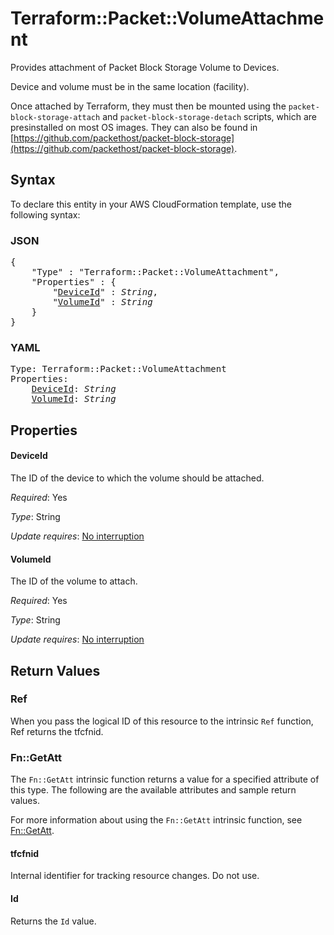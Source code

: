 # Terraform::Packet::VolumeAttachment

Provides attachment of Packet Block Storage Volume to Devices.

Device and volume must be in the same location (facility).

Once attached by Terraform, they must then be mounted using the `packet-block-storage-attach` and `packet-block-storage-detach` scripts, which are presinstalled on most OS images. They can also be found in [https://github.com/packethost/packet-block-storage](https://github.com/packethost/packet-block-storage).

## Syntax

To declare this entity in your AWS CloudFormation template, use the following syntax:

### JSON

<pre>
{
    "Type" : "Terraform::Packet::VolumeAttachment",
    "Properties" : {
        "<a href="#deviceid" title="DeviceId">DeviceId</a>" : <i>String</i>,
        "<a href="#volumeid" title="VolumeId">VolumeId</a>" : <i>String</i>
    }
}
</pre>

### YAML

<pre>
Type: Terraform::Packet::VolumeAttachment
Properties:
    <a href="#deviceid" title="DeviceId">DeviceId</a>: <i>String</i>
    <a href="#volumeid" title="VolumeId">VolumeId</a>: <i>String</i>
</pre>

## Properties

#### DeviceId

The ID of the device to which the volume should be attached.

_Required_: Yes

_Type_: String

_Update requires_: [No interruption](https://docs.aws.amazon.com/AWSCloudFormation/latest/UserGuide/using-cfn-updating-stacks-update-behaviors.html#update-no-interrupt)

#### VolumeId

The ID of the volume to attach.

_Required_: Yes

_Type_: String

_Update requires_: [No interruption](https://docs.aws.amazon.com/AWSCloudFormation/latest/UserGuide/using-cfn-updating-stacks-update-behaviors.html#update-no-interrupt)

## Return Values

### Ref

When you pass the logical ID of this resource to the intrinsic `Ref` function, Ref returns the tfcfnid.

### Fn::GetAtt

The `Fn::GetAtt` intrinsic function returns a value for a specified attribute of this type. The following are the available attributes and sample return values.

For more information about using the `Fn::GetAtt` intrinsic function, see [Fn::GetAtt](https://docs.aws.amazon.com/AWSCloudFormation/latest/UserGuide/intrinsic-function-reference-getatt.html).

#### tfcfnid

Internal identifier for tracking resource changes. Do not use.

#### Id

Returns the <code>Id</code> value.

